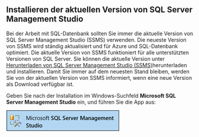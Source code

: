 ## <a name="install-the-newest-version-of-sql-server-management-studio"></a>Installieren der aktuellen Version von SQL Server Management Studio
  Bei der Arbeit mit SQL-Datenbank sollten Sie immer die aktuelle Version von SQL Server Management Studio (SSMS) verwenden. Die neueste Version von SSMS wird ständig aktualisiert und für Azure und SQL-Datenbank optimiert. Die aktuelle Version von SSMS funktioniert für alle unterstützten Versionen von SQL Server. Sie können die aktuelle Version unter [Herunterladen von SQL Server Management Studio (SSMS)](https://msdn.microsoft.com/library/mt238290.aspx)herunterladen und installieren. Damit Sie immer auf dem neuesten Stand bleiben, werden Sie von der aktuellen Version von SSMS informiert, wenn eine neue Version als Download verfügbar ist. 

  Geben Sie nach der Installation im Windows-Suchfeld **Microsoft SQL Server Management Studio** ein, und führen Sie die App aus:

  ![SQL Server Management Studio](./media/sql-server-management-studio-install/ssms.png)



<!--HONumber=Nov16_HO2-->


